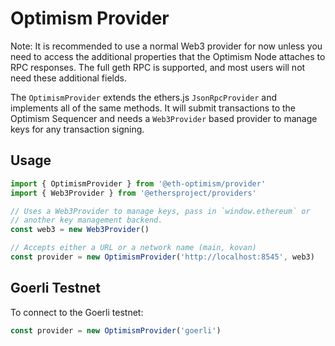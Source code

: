 # Optimism Provider

Note: It is recommended to use a normal Web3 provider for now unless you
need to access the additional properties that the Optimism Node attaches
to RPC responses. The full geth RPC is supported, and most users will
not need these additional fields.

The `OptimismProvider` extends the ethers.js `JsonRpcProvider` and
implements all of the same methods. It will submit transactions
to the Optimism Sequencer and needs a `Web3Provider` based provider
to manage keys for any transaction signing.

## Usage

```js
import { OptimismProvider } from '@eth-optimism/provider'
import { Web3Provider } from '@ethersproject/providers'

// Uses a Web3Provider to manage keys, pass in `window.ethereum` or
// another key management backend.
const web3 = new Web3Provider()

// Accepts either a URL or a network name (main, kovan)
const provider = new OptimismProvider('http://localhost:8545', web3)
```

## Goerli Testnet

To connect to the Goerli testnet:

```js
const provider = new OptimismProvider('goerli')
```
